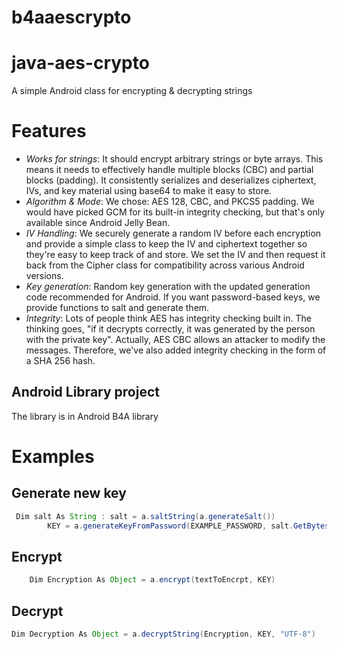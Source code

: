 # b4aaescrypto

java-aes-crypto
===============

A simple Android class for encrypting &amp; decrypting strings

# Features


* *Works for strings*: It should encrypt arbitrary strings or byte arrays. This means it needs to effectively handle multiple blocks (CBC) and partial blocks (padding). It consistently serializes and deserializes ciphertext, IVs, and key material using base64 to make it easy to store.
* *Algorithm & Mode*: We chose: AES 128, CBC, and PKCS5 padding. We would have picked GCM for its built-in integrity checking, but that's only available since Android Jelly Bean.
* *IV Handling*: We securely generate a random IV before each encryption and provide a simple class to keep the IV and ciphertext together so they're easy to keep track of and store. We set the IV and then request it back from the Cipher class for compatibility across various Android versions.
* *Key generation*: Random key generation with the updated generation code recommended for Android. If you want password-based keys, we provide functions to salt and generate them.
* *Integrity*: Lots of people think AES has integrity checking built in. The thinking goes, "if it decrypts correctly, it was generated by the person with the private key". Actually, AES CBC allows an attacker to modify the messages. Therefore, we've also added integrity checking in the form of a SHA 256 hash.


## Android Library project

The library is in Android B4A library

# Examples

## Generate new key

```java
 Dim salt As String : salt = a.saltString(a.generateSalt())
		KEY = a.generateKeyFromPassword(EXAMPLE_PASSWORD, salt.GetBytes("UTF8"))
```

## Encrypt

```java
	Dim Encryption As Object = a.encrypt(textToEncrpt, KEY)
```

## Decrypt
```java
Dim Decryption As Object = a.decryptString(Encryption, KEY, "UTF-8")
```


